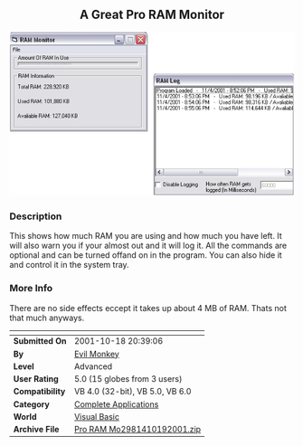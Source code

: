 ﻿<div align="center">

## A Great Pro RAM Monitor

<img src="PIC200111505647453.jpg">
</div>

### Description

This shows how much RAM you are using and how much you have left. It will also warn you if your almost out and it will log it. All the commands are optional and can be turned offand on in the program. You can also hide it and control it in the system tray.
 
### More Info
 
There are no side effects eccept it takes up about 4 MB of RAM. Thats not that much anyways.


<span>             |<span>
---                |---
**Submitted On**   |2001-10-18 20:39:06
**By**             |[Evil Monkey](https://github.com/Planet-Source-Code/PSCIndex/blob/master/ByAuthor/evil-monkey.md)
**Level**          |Advanced
**User Rating**    |5.0 (15 globes from 3 users)
**Compatibility**  |VB 4\.0 \(32\-bit\), VB 5\.0, VB 6\.0
**Category**       |[Complete Applications](https://github.com/Planet-Source-Code/PSCIndex/blob/master/ByCategory/complete-applications__1-27.md)
**World**          |[Visual Basic](https://github.com/Planet-Source-Code/PSCIndex/blob/master/ByWorld/visual-basic.md)
**Archive File**   |[Pro RAM Mo2981410192001\.zip](https://github.com/Planet-Source-Code/evil-monkey-a-great-pro-ram-monitor__1-28237/archive/master.zip)








